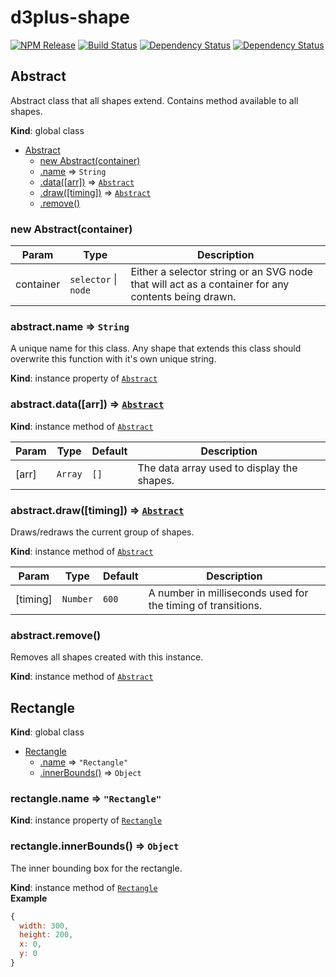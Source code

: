 # d3plus-shape

[![NPM Release](http://img.shields.io/npm/v/d3plus-shape.svg?style=flat-square)](https://www.npmjs.org/package/d3plus-shape)
[![Build Status](https://travis-ci.org/d3plus/d3plus-shape.svg?branch=master)](https://travis-ci.org/d3plus/d3plus-shape)
[![Dependency Status](http://img.shields.io/david/d3plus/d3plus-shape.svg?style=flat-square)](https://david-dm.org/d3plus/d3plus-shape)
[![Dependency Status](http://img.shields.io/david/dev/d3plus/d3plus-shape.svg?style=flat-square)](https://david-dm.org/d3plus/d3plus-shape#info=devDependencies)

<a name="Abstract"></a>
## Abstract
Abstract class that all shapes extend. Contains method available to all shapes.

**Kind**: global class  

* [Abstract](#Abstract)
  * [new Abstract(container)](#new_Abstract_new)
  * [.name](#Abstract+name) ⇒ <code>String</code>
  * [.data([arr])](#Abstract+data) ⇒ <code>[Abstract](#Abstract)</code>
  * [.draw([timing])](#Abstract+draw) ⇒ <code>[Abstract](#Abstract)</code>
  * [.remove()](#Abstract+remove)

<a name="new_Abstract_new"></a>
### new Abstract(container)

| Param | Type | Description |
| --- | --- | --- |
| container | <code>selector</code> &#124; <code>node</code> | Either a selector string or an SVG node that will act as a container for any contents being drawn. |

<a name="Abstract+name"></a>
### abstract.name ⇒ <code>String</code>
A unique name for this class. Any shape that extends this class should overwrite this function with it's own unique string.

**Kind**: instance property of <code>[Abstract](#Abstract)</code>  
<a name="Abstract+data"></a>
### abstract.data([arr]) ⇒ <code>[Abstract](#Abstract)</code>
**Kind**: instance method of <code>[Abstract](#Abstract)</code>  

| Param | Type | Default | Description |
| --- | --- | --- | --- |
| [arr] | <code>Array</code> | <code>[]</code> | The data array used to display the shapes. |

<a name="Abstract+draw"></a>
### abstract.draw([timing]) ⇒ <code>[Abstract](#Abstract)</code>
Draws/redraws the current group of shapes.

**Kind**: instance method of <code>[Abstract](#Abstract)</code>  

| Param | Type | Default | Description |
| --- | --- | --- | --- |
| [timing] | <code>Number</code> | <code>600</code> | A number in milliseconds used for the timing of transitions. |

<a name="Abstract+remove"></a>
### abstract.remove()
Removes all shapes created with this instance.

**Kind**: instance method of <code>[Abstract](#Abstract)</code>  
<a name="Rectangle"></a>
## Rectangle
**Kind**: global class  

* [Rectangle](#Rectangle)
  * [.name](#Rectangle+name) ⇒ <code>&quot;Rectangle&quot;</code>
  * [.innerBounds()](#Rectangle+innerBounds) ⇒ <code>Object</code>

<a name="Rectangle+name"></a>
### rectangle.name ⇒ <code>&quot;Rectangle&quot;</code>
**Kind**: instance property of <code>[Rectangle](#Rectangle)</code>  
<a name="Rectangle+innerBounds"></a>
### rectangle.innerBounds() ⇒ <code>Object</code>
The inner bounding box for the rectangle.

**Kind**: instance method of <code>[Rectangle](#Rectangle)</code>  
**Example**  
```js
{
  width: 300,
  height: 200,
  x: 0,
  y: 0
}
```
